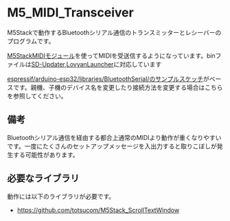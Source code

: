 # M5_MIDI_Transceiver
M5Stackで動作するBluetoothシリアル通信のトランスミッターとレシーバーのプログラムです。

[M5StackMIDIモジュール](https://www.switch-science.com/catalog/6389/)を使ってMIDIを受送信するようになっています。binファイルは[SD-Updater](https://github.com/tobozo/M5Stack-SD-Updater/),[LovyanLauncher](https://github.com/lovyan03/M5Stack_LovyanLauncher)に対応しています

[espressif/arduino-esp32/libraries/BluetoothSerial/のサンプルスケッチ](https://github.com/espressif/arduino-esp32/tree/master/libraries/BluetoothSerial)がベースです。親機、子機のデバイス名を変更したり接続方法を変更する場合はこちらを参照してください。

## 備考
Bluetoothシリアル通信を経由する都合上通常のMIDIより動作が重くなりやすいです。一度にたくさんのセットアップメッセージを入出力すると取りこぼしが発生する可能性があります。

## 必要なライブラリ
動作には以下のライブラリが必要です。  
* https://github.com/totsucom/M5Stack_ScrollTextWindow